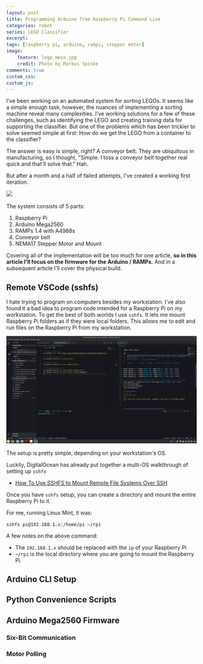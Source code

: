```yaml
---
layout: post
title: Programming Arduino from Raspberry Pi Command Line
categories: robot
series: LEGO Classifier
excerpt:
tags: [raspberry pi, arduino, ramps, stepper motor]
image: 
    feature: lego_mess.jpg
    credit: Photo by Markus Spiske
comments: true
custom_css:
custom_js: 
---
```

I've been working on an automated system for sorting LEGOs.  It seems like a simple enough task, however, the nuances of implementing a sorting machine reveal many complexities.  I've working solutions for a few of these challenges, such as identifying the LEGO and creating training data for supporting the classifier.  But one of the problems which has been trickier to solve seemed simple at first:  How do we get the LEGO from a container to the classifier?

The answer is easy is simple, right? A conveyor belt.  They are ubiquitous in manufacturing, so I thought, "Simple.  I toss a conveyor belt together real quick and that'll solve that."  Hah.  

But after a month and a half of failed attempts, I've created a working first iteration.

![](../raw_images/lego_classifier/conveyor_belt/2020-05-03%2017.45.38.jpg)

The system consists of 5 parts:

1. Raspberry Pi
2. Arduino Mega2560
3. RAMPs 1.4 with A4988s
4. Conveyor belt
5. NEMA17 Stepper Motor and Mount

Covering all of the implementation will be too much for one article, **so in this article I'll focus on the firmware for the Arduino / RAMPs.** And in a subsequent article I'll cover the physical build.

## Remote VSCode (sshfs)
I hate trying to program on computers besides my workstation.  I've also found it a bad idea to program code intended for a Raspberry Pi on my workstation.  To get the best of both worlds I use `sshfs`.  It lets me mount Raspberry Pi folders as if they were local folders.  This allows me to edit and run files on the Raspberry Pi from my workstation.

![](../raw_images/lego_classifier/conveyor_belt/sshfs_rpi.png)

The setup is pretty simple, depending on your workstation's OS.

Luckily, DigitalOcean has already put together a multi-OS walkthrough of setting up `sshfs`

* [How To Use SSHFS to Mount Remote File Systems Over SSH](https://www.digitalocean.com/community/tutorials/how-to-use-sshfs-to-mount-remote-file-systems-over-ssh)

Once you have `sshfs` setup, you can create a directory and mount the entire Raspberry Pi to it.

For me, running Linux Mint, it was:
```
sshfs pi@192.168.1.x:/home/pi ~/rpi
```
A few notes on the above command:
* The `192.168.1.x` should be replaced with the `ip` of your Raspberry Pi
* `~/rpi` is the local directory where you are going to mount the Raspberry Pi.


## Arduino CLI Setup


## Python Convenience Scripts

## Arduino Mega2560 Firmware

### Six-Bit Communication

### Motor Polling



